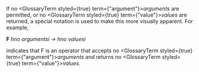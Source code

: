  



If no <GlossaryTerm styled={true} term={"argument"}><i>arguments</i></GlossaryTerm> are permitted, or no <GlossaryTerm styled={true} term={"value"}><i>values</i></GlossaryTerm> are returned, a special notation is used to make this more visually apparent. For example, 



**F** *hno argumentsi → hno valuesi* 



indicates that F is an operator that accepts no <GlossaryTerm styled={true} term={"argument"}><i>arguments</i></GlossaryTerm> and returns no <GlossaryTerm styled={true} term={"value"}><i>values</i></GlossaryTerm>. 



